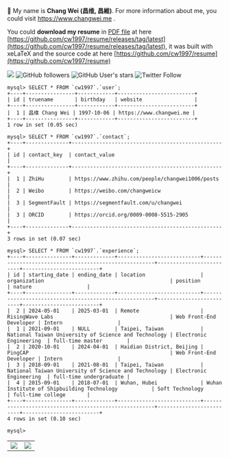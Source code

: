 👋 My name is <strong>Chang Wei (昌维, 昌維)</strong>. For more information about me, you could visit <a href="https://www.changwei.me" target="_blank">https://www.changwei.me</a> .

You could **download my resume** in [PDF file](https://github.com/cw1997/resume/releases/download/latest/resume-wei_chang.pdf) at here [https://github.com/cw1997/resume/releases/tag/latest](https://github.com/cw1997/resume/releases/tag/latest),
it was built with xeLaTeX and the source code at here [https://github.com/cw1997/resume](https://github.com/cw1997/resume)

![](https://komarev.com/ghpvc/?username=cw1997)
![GitHub followers](https://img.shields.io/github/followers/cw1997?style=social)
![GitHub User's stars](https://img.shields.io/github/stars/cw1997?style=social)
![Twitter Follow](https://img.shields.io/twitter/follow/changwei1006?style=social)

<table align="center">
<tr>
  <td>
    <img src="https://github-readme-stats.vercel.app/api?username=cw1997&show_icons=true&count_private=true" />
  </td>
  <td>
    <img src="https://github-readme-stats.vercel.app/api/top-langs/?username=cw1997&layout=compact" />
  </td>
</tr>

    mysql> SELECT * FROM `cw1997`.`user`;
    +----+----------------+------------+-------------------------+
    | id | truename       | birthday   | website                 |
    +----+----------------+------------+-------------------------+
    |  1 | 昌维 Chang Wei | 1997-10-06 | https://www.changwei.me |
    +----+----------------+------------+-------------------------+
    1 row in set (0.05 sec)

    mysql> SELECT * FROM `cw1997`.`contact`;
    +----+--------------+-------------------------------------------------+
    | id | contact_key  | contact_value                                   |
    +----+--------------+-------------------------------------------------+
    |  1 | ZhiHu        | https://www.zhihu.com/people/changwei1006/posts |
    |  2 | Weibo        | https://weibo.com/changweicw                    |
    |  3 | SegmentFault | https://segmentfault.com/u/changwei             |
    |  3 | ORCID        | https://orcid.org/0009-0008-5515-2905           |
    +----+--------------+-------------------------------------------------+
    3 rows in set (0.07 sec)

    mysql> SELECT * FROM `cw1997`.`experience`;
    +----+---------------+-------------+---------------------------+------------------------------------------------------+-------------------------+-------------------------+
    | id | starting_date | ending_date | location                  | organization                                         | position                | nature                  |
    +----+---------------+-------------+---------------------------+------------------------------------------------------+-------------------------+-------------------------+
    |  2 | 2024-05-01    | 2025-03-01  | Remote                    | RisingWave Labs                                      | Web Front-End Developer | Intern                  |
    |  1 | 2021-09-01    | NULL        | Taipei, Taiwan            | National Taiwan University of Science and Technology | Electronic Engineering  | full-time master        |
    |  2 | 2020-10-01    | 2024-04-01  | Haidian District, Beijing | PingCAP                                              | Web Front-End Developer | Intern                  |
    |  3 | 2018-09-01    | 2021-08-01  | Taipei, Taiwan            | National Taiwan University of Science and Technology | Electronic Engineering  | full-time undergraduate |
    |  4 | 2015-09-01    | 2018-07-01  | Wuhan, Hubei              | Wuhan Institute of Shipbuilding Technology           | Soft Technology         | full-time college       |
    +----+---------------+-------------+---------------------------+------------------------------------------------------+-------------------------+-------------------------+
    4 rows in set (0.10 sec)

    mysql> 


<!--
**cw1997/cw1997** is a ✨ _special_ ✨ repository because its `README.md` (this file) appears on your GitHub profile.

Here are some ideas to get you started:

- 🔭 I’m currently working on ...
- 🌱 I’m currently learning ...
- 👯 I’m looking to collaborate on ...
- 🤔 I’m looking for help with ...
- 💬 Ask me about ...
- 📫 How to reach me: ...
- 😄 Pronouns: ...
- ⚡ Fun fact: ...
-->
